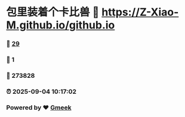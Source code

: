 # 包里装着个卡比兽 :link: https://Z-Xiao-M.github.io/github.io 
### :page_facing_up: [29](https://Z-Xiao-M.github.io/github.io/tag.html) 
### :speech_balloon: 1 
### :hibiscus: 273828 
### :alarm_clock: 2025-09-04 10:17:02 
### Powered by :heart: [Gmeek](https://github.com/Meekdai/Gmeek)
